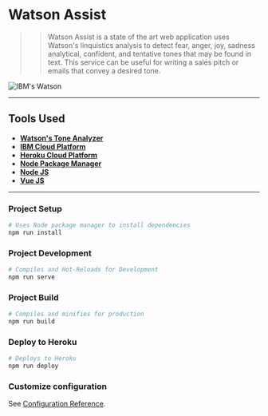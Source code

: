 # **Watson Assist**

>> Watson Assist is a state of the art web application uses Watson's linquistics analysis to detect fear, anger, joy, sadness analytical, confident, and tentative tones that may be found in text. This service can be useful for writing a sales pitch or emails that convey a desired tone.

![IBM's Watson]('./src/assets/watson_md.png')

___

## **Tools Used**

* **[Watson's Tone Analyzer](https://www.ibm.com/watson/services/tone-analyzer/)**
* **[IBM Cloud Platform](https://www.ibm.com/cloud/)**
* **[Heroku Cloud Platform](https://www.heroku.com/)**
* **[Node Package Manager](https://www.npmjs.com/)**
* **[Node JS](https://nodejs.org/en/)**
* **[Vue JS](https://vuejs.org/)**

___

### **Project Setup**

``` bash
# Uses Node package manager to install dependencies
npm run install
```

### **Project Development**

``` bash
# Compiles and Hot-Reloads for Development
npm run serve
```

### **Project Build**

``` bash
# Compiles and minifies for production
npm run build
```

### **Deploy to Heroku**

``` bash
# Deploys to Heroku
npm run deploy
```

### **Customize configuration**

See [Configuration Reference](https://cli.vuejs.org/config/).